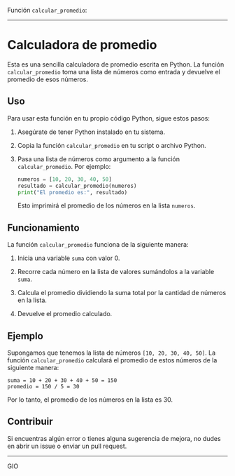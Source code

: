 Función `calcular_promedio`:

---

# Calculadora de promedio

Esta es una sencilla calculadora de promedio escrita en Python. La función `calcular_promedio` toma una lista de números como entrada y devuelve el promedio de esos números.

## Uso

Para usar esta función en tu propio código Python, sigue estos pasos:

1. Asegúrate de tener Python instalado en tu sistema.

2. Copia la función `calcular_promedio` en tu script o archivo Python.

3. Pasa una lista de números como argumento a la función `calcular_promedio`. Por ejemplo:

    ```python
    numeros = [10, 20, 30, 40, 50]
    resultado = calcular_promedio(numeros)
    print("El promedio es:", resultado)
    ```

    Esto imprimirá el promedio de los números en la lista `numeros`.

## Funcionamiento

La función `calcular_promedio` funciona de la siguiente manera:

1. Inicia una variable `suma` con valor 0.

2. Recorre cada número en la lista de valores sumándolos a la variable `suma`.

3. Calcula el promedio dividiendo la suma total por la cantidad de números en la lista.

4. Devuelve el promedio calculado.

## Ejemplo

Supongamos que tenemos la lista de números `[10, 20, 30, 40, 50]`. La función `calcular_promedio` calculará el promedio de estos números de la siguiente manera:

```
suma = 10 + 20 + 30 + 40 + 50 = 150
promedio = 150 / 5 = 30
```

Por lo tanto, el promedio de los números en la lista es 30.

## Contribuir

Si encuentras algún error o tienes alguna sugerencia de mejora, no dudes en abrir un issue o enviar un pull request.

---

GIO

